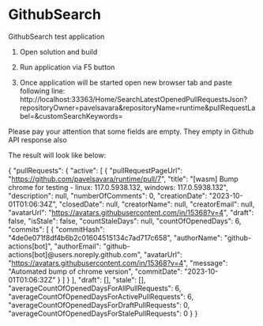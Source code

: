 # GithubSearch
GithubSearch test application

1) Open solution and build

2) Run application via F5 button

3) Once application will be started open new browser tab and paste following line:
   http://localhost:33363/Home/SearchLatestOpenedPullRequestsJson?repositoryOwner=pavelsavara&repositoryName=runtime&pullRequestLabel=&customSearchKeywords=

Please pay your attention that some fields are empty. They empty in Github API response also

The result will look like below:

{
  "pullRequests": {
    "active": [
      {
        "pullRequestPageUrl": "https://github.com/pavelsavara/runtime/pull/7",
        "title": "[wasm] Bump chrome for testing - linux: 117.0.5938.132, windows: 117.0.5938.132",
        "description": null,
        "numberOfComments": 0,
        "creationDate": "2023-10-01T01:06:34Z",
        "closedDate": null,
        "creatorName": null,
        "creatorEmail": null,
        "avatarUrl": "https://avatars.githubusercontent.com/in/15368?v=4",
        "draft": false,
        "isStale": false,
        "countStaleDays": null,
        "countOfOpenedDays": 6,
        "commits": [
          {
            "commitHash": "4de0e071f8df4b6b2c01604515134c7ad717c658",
            "authorName": "github-actions[bot]",
            "authorEmail": "github-actions[bot]@users.noreply.github.com",
            "avatarUrl": "https://avatars.githubusercontent.com/in/15368?v=4",
            "message": "Automated bump of chrome version",
            "commitDate": "2023-10-01T01:06:32Z"
          }
        ]
      }
    ],
    "draft": [],
    "stale": [],
    "averageCountOfOpenedDaysForAllPullRequests": 6,
    "averageCountOfOpenedDaysForActivePullRequests": 6,
    "averageCountOfOpenedDaysForDraftPullRequests": 0,
    "averageCountOfOpenedDaysForStalePullRequests": 0
  }
}
